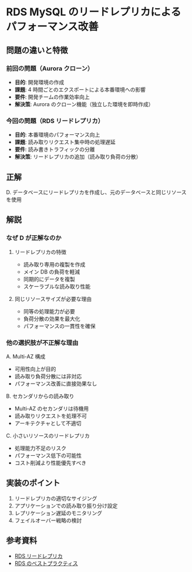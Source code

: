 # RDS MySQL のリードレプリカによるパフォーマンス改善

## 問題の違いと特徴

### 前回の問題（Aurora クローン）

- **目的**: 開発環境の作成
- **課題**: 4 時間ごとのエクスポートによる本番環境への影響
- **要件**: 開発チームの作業効率向上
- **解決策**: Aurora のクローン機能（独立した環境を即時作成）

### 今回の問題（RDS リードレプリカ）

- **目的**: 本番環境のパフォーマンス向上
- **課題**: 読み取りリクエスト集中時の処理遅延
- **要件**: 読み書きトラフィックの分離
- **解決策**: リードレプリカの追加（読み取り負荷の分散）

## 正解

D. データベースにリードレプリカを作成し、元のデータベースと同じリソースを使用

## 解説

### なぜ D が正解なのか

1. リードレプリカの特徴

   - 読み取り専用の複製を作成
   - メイン DB の負荷を軽減
   - 同期的にデータを複製
   - スケーラブルな読み取り性能

2. 同じリソースサイズが必要な理由
   - 同等の処理能力が必要
   - 負荷分散の効果を最大化
   - パフォーマンスの一貫性を確保

### 他の選択肢が不正解な理由

A. Multi-AZ 構成

- 可用性向上が目的
- 読み取り負荷分散には非対応
- パフォーマンス改善に直接効果なし

B. セカンダリからの読み取り

- Multi-AZ のセカンダリは待機用
- 読み取りリクエストを処理不可
- アーキテクチャとして不適切

C. 小さいリソースのリードレプリカ

- 処理能力不足のリスク
- パフォーマンス低下の可能性
- コスト削減より性能優先すべき

## 実装のポイント

1. リードレプリカの適切なサイジング
2. アプリケーションでの読み取り振り分け設定
3. レプリケーション遅延のモニタリング
4. フェイルオーバー戦略の検討

## 参考資料

- [RDS リードレプリカ](https://docs.aws.amazon.com/AmazonRDS/latest/UserGuide/USER_ReadRepl.html)
- [RDS のベストプラクティス](https://docs.aws.amazon.com/AmazonRDS/latest/UserGuide/CHAP_BestPractices.html)
